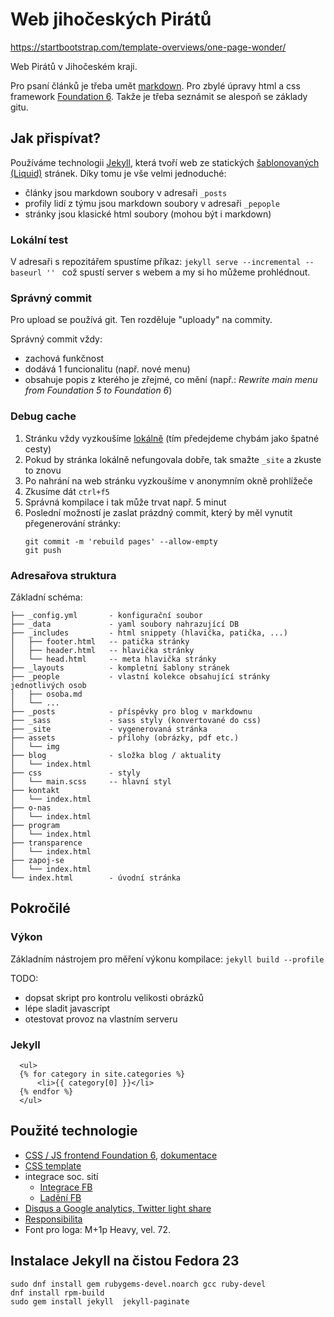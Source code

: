 # Web jihočeských Pirátů

https://startbootstrap.com/template-overviews/one-page-wonder/

Web Pirátů v Jihočeském kraji. 

Pro psaní článků je třeba umět [markdown](https://daringfireball.net/projects/markdown/). Pro zbylé úpravy html a css framework [Foundation 6](http://foundation.zurb.com/). Takže je třeba seznámit se alespoň se základy gitu.


## Jak přispívat?

Používáme technologii [Jekyll](http://jekyllrb.com/), která tvoří web ze statických [šablonovaných (Liquid)](https://shopify.github.io/liquid/) stránek. Díky tomu je vše velmi jednoduché:

- články jsou markdown soubory v adresaři `_posts`
- profily lidí z týmu jsou markdown soubory v adresaři `_pepople`
- stránky jsou klasické html soubory (mohou být i markdown)

### Lokální test

V adresaři s repozitářem spustíme příkaz:
`jekyll serve --incremental --baseurl '' `
což spustí server s webem a my si ho můžeme prohlédnout.

### Správný commit

Pro upload se používá git. Ten rozděluje "uploady" na commity.

Správný commit vždy:

- zachová funkčnost
- dodává 1 funcionalitu (např. nové menu)
- obsahuje popis z kterého je zřejmé, co mění (např.: *Rewrite main menu from Foundation 5 to Foundation 6*)

### Debug cache

1. Stránku vždy vyzkoušíme [lokálně](#lokálni-test) (tím předejdeme chybám jako špatné cesty)
2. Pokud by stránka lokálně nefungovala dobře, tak smažte `_site` a zkuste to znovu
3. Po nahrání na web stránku vyzkoušíme v anonymním okně prohlížeče
4. Zkusíme dát `ctrl+f5`
5. Správná kompilace i tak může trvat např. 5 minut
6. Poslední možností je zaslat prázdný commit, který by měl vynutit přegenerování stránky:  
    ```
    git commit -m 'rebuild pages' --allow-empty  
    git push
    ```

### Adresařova struktura

 Základní schéma:

```
├── _config.yml       - konfigurační soubor
├── _data             - yaml soubory nahrazující DB
├── _includes         - html snippety (hlavička, patička, ...)
│   ├── footer.html   -- patička stránky
│   ├── header.html   -- hlavička stránky
│   └── head.html     -- meta hlavička stránky
├── _layouts          - kompletní šablony stránek
├── _people           - vlastní kolekce obsahující stránky jednotlivých osob
│   ├── osoba.md    
│   └── ...
├── _posts            - příspěvky pro blog v markdownu
├── _sass             - sass styly (konvertované do css)
├── _site             - vygenerovaná stránka
├── assets            - přílohy (obrázky, pdf etc.)
│   └── img           
├── blog              - složka blog / aktuality
│   └── index.html    
├── css               - styly
│   └── main.scss     -- hlavní styl
├── kontakt           
│   └── index.html    
├── o-nas          
│   └── index.html    
├── program
│   └── index.html    
├── transparence
│   └── index.html
├── zapoj-se
│   └── index.html       
└── index.html        - úvodní stránka
```

## Pokročilé

### Výkon

Základním nástrojem pro měření výkonu kompilace: `jekyll build --profile`

TODO:

- dopsat skript pro kontrolu velikosti obrázků
- lépe sladit javascript
- otestovat provoz na vlastním serveru

### Jekyll

```
  <ul>
  {% for category in site.categories %}
      <li>{{ category[0] }}</li>
  {% endfor %}
  </ul>
```


## Použité technologie

- [CSS / JS frontend Foundation 6](http://foundation.zurb.com/), [dokumentace](http://foundation.zurb.com/sites/docs/)
- [CSS template](http://foundation.zurb.com/templates-previews-sites-f6/news-magazine.html)
- integrace soc. sití
  - [Integrace FB](https://365tipu.wordpress.com/2015/07/04/tip185-co-je-to-open-graph-a-proc-je-potreba-aby-designeri-webu-vedeli-o-co-jde/)
  - [Ladění FB](https://365tipu.wordpress.com/2015/04/13/tip103-co-delat-kdyz-facebook-odmita-vlozit-odkaz-na-web/)
- [Disqus a Google analytics, Twitter light share](http://joshualande.com/jekyll-github-pages-poole)
- [Responsibilita](http://design.google.com/resizer/)
- Font pro loga: M+1p Heavy, vel. 72.

## Instalace Jekyll na čistou Fedora 23
```
sudo dnf install gem rubygems-devel.noarch gcc ruby-devel
dnf install rpm-build
sudo gem install jekyll  jekyll-paginate
```

